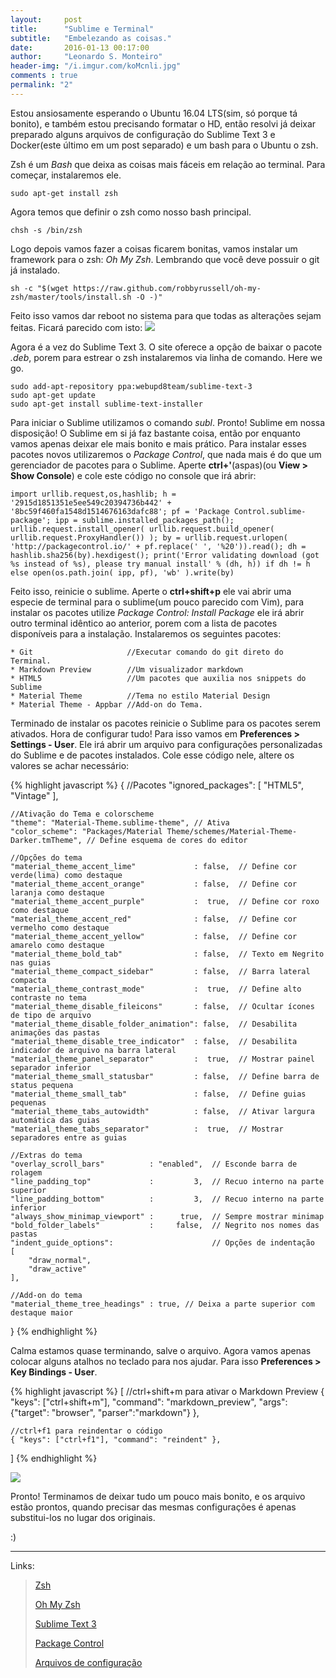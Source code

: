 ```yaml
---
layout:     post
title:      "Sublime e Terminal"
subtitle:   "Embelezando as coisas."
date:       2016-01-13 00:17:00
author:     "Leonardo S. Monteiro"
header-img: "/i.imgur.com/koMcnli.jpg"
comments : true
permalink: "2"
---
```


Estou ansiosamente esperando o Ubuntu 16.04 LTS(sim, só porque tá bonito), e
 também estou precisando formatar o HD, então resolvi já deixar preparado
 alguns arquivos de configuração do Sublime Text 3 e Docker(este último em um
 post separado) e um bash para o Ubuntu o zsh.


Zsh é um _Bash_ que deixa as coisas mais fáceis em relação ao terminal. Para
 começar, instalaremos ele.

    sudo apt-get install zsh

Agora temos que definir o zsh como nosso bash principal.

    chsh -s /bin/zsh


Logo depois vamos fazer a coisas ficarem bonitas, vamos instalar um framework
para o zsh: _Oh My Zsh_. Lembrando que você deve possuir o git já instalado.

    sh -c "$(wget https://raw.github.com/robbyrussell/oh-my-zsh/master/tools/install.sh -O -)"

Feito isso vamos dar reboot no sistema para que todas as alterações sejam feitas.
 Ficará parecido com isto:
 ![](http://i.imgur.com/IVoQosi.png)


Agora é a vez do Sublime Text 3. O site oferece a opção de baixar o pacote _.deb_,
 porem para estrear o zsh instalaremos via linha de comando. Here we go.



    sudo add-apt-repository ppa:webupd8team/sublime-text-3
    sudo apt-get update
    sudo apt-get install sublime-text-installer

Para iniciar o Sublime utilizamos o comando _subl_. Pronto! Sublime em nossa
 disposição! O Sublime em si já faz bastante coisa, então por enquanto vamos 
 apenas deixar ele mais bonito e mais prático. Para instalar esses pacotes novos
 utilizaremos o _Package Control_, que nada mais é do que um gerenciador de
 pacotes para o Sublime. Aperte **ctrl+'**(aspas)(ou **View > Show Console**) e
 cole este código no console que irá abrir:

    import urllib.request,os,hashlib; h = '2915d1851351e5ee549c20394736b442' + '8bc59f460fa1548d1514676163dafc88'; pf = 'Package Control.sublime-package'; ipp = sublime.installed_packages_path(); urllib.request.install_opener( urllib.request.build_opener( urllib.request.ProxyHandler()) ); by = urllib.request.urlopen( 'http://packagecontrol.io/' + pf.replace(' ', '%20')).read(); dh = hashlib.sha256(by).hexdigest(); print('Error validating download (got %s instead of %s), please try manual install' % (dh, h)) if dh != h else open(os.path.join( ipp, pf), 'wb' ).write(by)

Feito isso, reinicie o sublime. Aperte o **ctrl+shift+p** ele vai abrir uma especie
 de terminal para o sublime(um pouco parecido com Vim), para instalar os
 pacotes utilize _Package Control: Install Package_ ele irá abrir outro
 terminal idêntico ao anterior, porem com a lista de pacotes disponíveis para
 a instalação. Instalaremos os seguintes pacotes:

    * Git                     //Executar comando do git direto do Terminal.
    * Markdown Preview        //Um visualizador markdown
    * HTML5                   //Um pacotes que auxilia nos snippets do Sublime
    * Material Theme          //Tema no estilo Material Design
    * Material Theme - Appbar //Add-on do Tema.

Terminado de instalar os pacotes reinicie o Sublime para os pacotes serem ativados.
Hora de configurar tudo! Para isso vamos em **Preferences > Settings - User**.
Ele irá abrir um arquivo para configurações personalizadas do Sublime e de pacotes
 instalados. Cole esse código nele, altere os valores se achar necessário:

{% highlight javascript %}
{
    //Pacotes
    "ignored_packages":
    [
    	"HTML5",
    	"Vintage"
    ],



    //Ativação do Tema e colorscheme
    "theme": "Material-Theme.sublime-theme", // Ativa
    "color_scheme": "Packages/Material Theme/schemes/Material-Theme-Darker.tmTheme", // Define esquema de cores do editor

    //Opções do tema
    "material_theme_accent_lime"             : false,  // Define cor verde(lima) como destaque
    "material_theme_accent_orange"           : false,  // Define cor laranja como destaque
    "material_theme_accent_purple"           :  true,  // Define cor roxo como destaque
    "material_theme_accent_red"              : false,  // Define cor vermelho como destaque
    "material_theme_accent_yellow"           : false,  // Define cor amarelo como destaque
    "material_theme_bold_tab"                : false,  // Texto em Negrito nas guias
    "material_theme_compact_sidebar"         : false,  // Barra lateral compacta
    "material_theme_contrast_mode"           :  true,  // Define alto contraste no tema
    "material_theme_disable_fileicons"       : false,  // Ocultar ícones de tipo de arquivo
    "material_theme_disable_folder_animation": false,  // Desabilita animações das pastas
    "material_theme_disable_tree_indicator"  : false,  // Desabilita indicador de arquivo na barra lateral
    "material_theme_panel_separator"         :  true,  // Mostrar painel separador inferior
    "material_theme_small_statusbar"         : false,  // Define barra de status pequena
    "material_theme_small_tab"               : false,  // Define guias pequenas
    "material_theme_tabs_autowidth"          : false,  // Ativar largura automática das guias
    "material_theme_tabs_separator"          :  true,  // Mostrar separadores entre as guias

    //Extras do tema
    "overlay_scroll_bars"          : "enabled",  // Esconde barra de rolagem
    "line_padding_top"             :         3,  // Recuo interno na parte superior
    "line_padding_bottom"          :         3,  // Recuo interno na parte inferior
    "always_show_minimap_viewport" :      true,  // Sempre mostrar minimap
    "bold_folder_labels"           :     false,  // Negrito nos nomes das pastas
    "indent_guide_options":                      // Opções de indentação
    [
    	"draw_normal", 
    	"draw_active"  
    ],

    //Add-on do tema
    "material_theme_tree_headings" : true, // Deixa a parte superior com destaque maior
}
{% endhighlight %}

Calma estamos quase terminando, salve o arquivo. Agora vamos apenas colocar
 alguns atalhos no teclado para nos ajudar. Para isso **Preferences > Key Bindings - User**.

{% highlight javascript %}
[
    //ctrl+shift+m para ativar o Markdown Preview
    { "keys": ["ctrl+shift+m"], "command": "markdown_preview",
    "args": {"target": "browser", "parser":"markdown"} },
	
    //ctrl+f1 para reindentar o código
    { "keys": ["ctrl+f1"], "command": "reindent" },
]
{% endhighlight %}

![](http://i.imgur.com/i35Ny1Y.png)

Pronto! Terminamos de deixar tudo um pouco mais bonito, e os arquivo estão prontos,
 quando precisar das mesmas configurações é apenas substitui-los no lugar dos originais.

:)


---
Links:

>[Zsh](http://www.zsh.org/)
>
>[Oh My Zsh](https://github.com/robbyrussell/oh-my-zsh)
>
>[Sublime Text 3](http://www.sublimetext.com/3)
>
>[Package Control](https://packagecontrol.io/)
>
>[Arquivos de configuração](https://github.com/leomonteiro/dotfiles/tree/master/Sublime)
